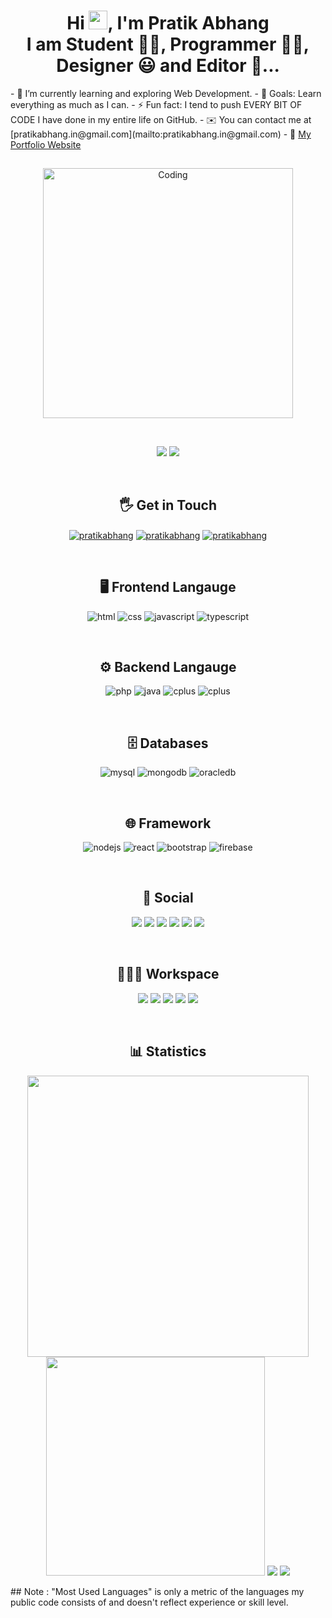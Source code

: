 <h1 align="center"> Hi <img src="https://raw.githubusercontent.com/MartinHeinz/MartinHeinz/master/wave.gif" width="30">, I'm Pratik Abhang <br> I am Student 👨‍🎓, Programmer 👨‍💻, Designer 😃 and Editor 🤩...
</h1>
- 🌱 I’m currently learning and exploring Web Development.
- 🥅 Goals: Learn everything as much as I can.
- ⚡ Fun fact: I tend to push EVERY BIT OF CODE I have done in my entire life on GitHub.
- ✉️ You can contact me at [pratikabhang.in@gmail.com](mailto:pratikabhang.in@gmail.com)
- 📌 <a href="https://pratikabhang.netlify.app/" target="_blank">My Portfolio Website</a>
<h2 align="center"></h2>
  <p align="center">
<img align="center" alt="Coding" width="400" src="https://raw.githubusercontent.com/PolarBearGG/PolarBearGG/master/web-developer.gif">
  </p>
  <br>
  <p align="center">
  <img src="https://komarev.com/ghpvc/?username=pratikabhang&style=for-the-badge">
  <img src="https://custom-icon-badges.herokuapp.com/badge/dynamic/json?logo=star&color=55960c&labelColor=488207&label=Stars&style=for-the-badge&query=%24.stars&url=https://api.github-star-counter.workers.dev/user/pratikabhang">
  </p>
  <br>
  <h2 align="center">🖐 Get in Touch</h2>
  <p align="center">
  <a href="https://linkedin.com/in/pratikabhang/" target="blank"><img align="center" src="https://img.shields.io/badge/linkedin-%230A66C2.svg?&style=for-the-badge&logo=linkedin&logoColor=white" alt="pratikabhang" /></a>
  <a href="https://pratikabhang.netlify.app/" target="blank"><img align="center" src="https://img.shields.io/badge/Portfolio-%23000000.svg?style=for-the-badge&logo=firefox&logoColor=#FF7139" alt="pratikabhang" /></a>
  <a href="mailto:pratikabhang.in@gmail.com" target="blank"><img align="center" src="https://img.shields.io/badge/gmail-%23EA4335.svg?&style=for-the-badge&logo=gmail&logoColor=white" alt="pratikabhang" /></a>
  </p>
  <br>
  <h2 align="center">🖥️ Frontend Langauge</h2>
  <p align="center">
  <img src="https://img.shields.io/badge/html5-%23E34F26.svg?&style=for-the-badge&logo=html5&logoColor=white" alt="html"/>
  <img src="https://img.shields.io/badge/css3-%231572B6.svg?&style=for-the-badge&logo=css3&logoColor=white" alt="css"/>
  <img src="https://img.shields.io/badge/javascript-%23F7DF1E.svg?&style=for-the-badge&logo=javascript&logoColor=black" alt="javascript"/>
  <img src="https://img.shields.io/badge/typescript-%23007ACC.svg?style=for-the-badge&logo=typescript&logoColor=white" alt="typescript"/>
  </p>
  <br>
  <h2 align="center">⚙️ Backend Langauge</h2>
  <p align="center">
  <img src="https://img.shields.io/badge/php-%23777BB4.svg?style=for-the-badge&logo=php&logoColor=white" alt="php"/>
  <img src="https://img.shields.io/badge/java-%23E34F26.svg?&style=for-the-badge&logo=java&logoColor=white" alt="java"/>
  <img src="https://img.shields.io/badge/python-%2300599C.svg?&style=for-the-badge&logo=python&logoColor=white" alt="cplus"/>
  <img src="https://img.shields.io/badge/c%2B%2B-%2300599C.svg?&style=for-the-badge&logo=c%2B%2B&logoColor=white" alt="cplus"/>
  </p>
  <br>
  <h2 align="center">🗄️ Databases</h2>
  <p align="center">
  <img src="https://img.shields.io/badge/mysql-%234479A1.svg?&style=for-the-badge&logo=mysql&logoColor=white" alt="mysql"/>
  <img src="https://img.shields.io/badge/mongodb-%2347A248.svg?&style=for-the-badge&logo=mongodb&logoColor=white" alt="mongodb"/>
  <img src="https://img.shields.io/badge/oracledb-%23E34F26.svg?&style=for-the-badge&logo=oarcaledb&logoColor=white" alt="oracledb"/>
  <p>
  <br>
  <h2 align="center">🌐 Framework</h2>
  <p align="center">
  <img src="https://img.shields.io/badge/node.js-%23339933.svg?&style=for-the-badge&logo=node.js&logoColor=white" alt="nodejs"/>
  <img src="https://img.shields.io/badge/react-%2361DAFB.svg?&style=for-the-badge&logo=react&logoColor=black" alt="react"/>
  <img src="https://img.shields.io/badge/bootstrap-%23563D7C.svg?style=for-the-badge&logo=bootstrap&logoColor=white" alt="bootstrap"/>
  <img src="https://img.shields.io/badge/firebase-%23FFCA28.svg?&style=for-the-badge&logo=firebase&logoColor=black" alt="firebase"/>
  </p>
  <br>
  <h2 align="center">🤙 Social</h2>
  <p align="center">
  <a href="http://www.instagram.com/pratikabhang_/"><img src = "https://img.shields.io/badge/Instagram-%23E4405F.svg?style=for-the-badge&logo=Instagram&logoColor=white"></a>
  <a href="https://www.linkedin.com/in/pratikabhang/"><img src="https://img.shields.io/badge/linkedin-%230077B5.svg?style=for-the-badge&logo=linkedin&logoColor=white"></a>
  <a href="https://www.github.com/pratikabhang"><img src="https://img.shields.io/badge/github-%23121011.svg?style=for-the-badge&logo=github&logoColor=white"></a>
  <a href="https://auth.geeksforgeeks.org/user/pratikabhang/"><img src="https://img.shields.io/badge/Geeks_for_Geeks-gray?style=for-the-badge&logo=geeksforgeeks&logoColor=35914c"></a>
  <a href="https://www.leetcode.com/pratikabhang/"><img src="https://img.shields.io/badge/leetcode-%23FFA116.svg?&style=for-the-badge&logo=leetcode&logoColor=black"></a>
  <a href="https://www.hackerrank.com/pratikabhang"><img src="https://img.shields.io/badge/-Hackerrank-2EC866?style=for-the-badge&logo=HackerRank&logoColor=white"></a>
  </p>
  <br>
  <h2 align="center">👨🏻‍💻 Workspace</h2>
  <p align="center">
  <img src="https://img.shields.io/badge/hp%20laptop-0096D6?style=for-the-badge&logo=hp&logoColor=white">
  <img src="https://img.shields.io/badge/Windows_OS-0078D6?style=for-the-badge&logo=windows&logoColor=white">
  <img src="https://img.shields.io/badge/Intel%20Core_i7_12th-0071C5?style=for-the-badge&logo=intel&logoColor=white">
  <img src="https://img.shields.io/badge/Google-4285F4?style=for-the-badge&logo=GoogleChrome&logoColor=white">
  <img src="https://img.shields.io/badge/VSCode-0078D4?style=for-the-badge&logo=visual%20studio%20code&logoColor=white">
  </p>
  <br>
  <h2 align="center">📊 Statistics</h2>
  <p align="center">
  <img src="https://github-profile-summary-cards.vercel.app/api/cards/profile-details?username=pratikabhang&theme=vue" width='450' />
  <img src='https://github-readme-stats-git-masterrstaa-rickstaa.vercel.app/api?username=pratikabhang&count_private=true&include_all_commits=true&show_icons=true&theme=highcontrast' width='350'/>
  <img src="https://github-readme-stats.vercel.app/api/top-langs/?username=pratikabhang&theme=highcontrast" />
  <img src="https://github-readme-streak-stats.herokuapp.com/?user=pratikabhang&theme=highcontrast"/>
  </p>
## Note : "Most Used Languages" is only a metric of the languages my public code consists of and doesn't reflect experience or skill level.

